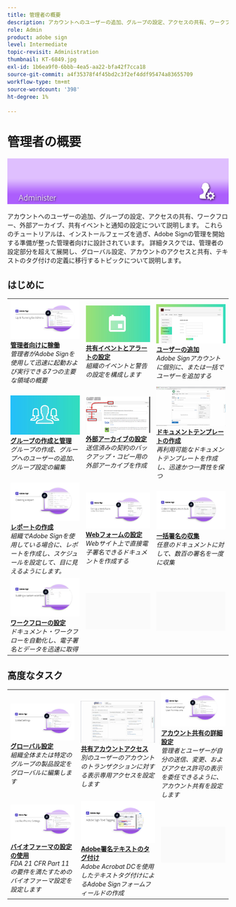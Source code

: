 ```yaml
---
title: 管理者の概要
description: アカウントへのユーザーの追加、グループの設定、アクセスの共有、ワークフロー、外部アーカイブ、共有イベントとアラートの設定に関する基本的な情報を提供します。
role: Admin
product: adobe sign
level: Intermediate
topic-revisit: Administration
thumbnail: KT-6849.jpg
exl-id: 1b6ea9f0-6bbb-4ea5-aa22-bfa42f7cca18
source-git-commit: a4f35378f4f45bd2c3f2ef4ddf95474a83655709
workflow-type: tm+mt
source-wordcount: '398'
ht-degree: 1%

---
```


# 管理者の概要

![管理者イメージの署名](../assets/Hero-Admin.png)

アカウントへのユーザーの追加、グループの設定、アクセスの共有、ワークフロー、外部アーカイブ、共有イベントと通知の設定について説明します。 これらのチュートリアルは、インストールフェーズを過ぎ、Adobe Signの管理を開始する準備が整った管理者向けに設計されています。 詳細タスクでは、管理者の設定部分を超えて展開し、グローバル設定、アカウントのアクセスと共有、テキストのタグ付けの定義に移行するトピックについて説明します。

## はじめに

<table style="table-layout:fixed">
<tr>
  <td>
    <a href="up-and-running-admin.md">
      <img alt="管理者向けに稼働" src="../assets/Up-Running.png" />
    </a>
    <div>
    <a href="up-and-running-admin.md"><strong>管理者向けに稼働</strong></a>
    </div>
    <em>管理者がAdobe Signを使用して迅速に起動および実行できる7つの主要な領域の概要</em>
    <br>
  </td>
  <td>
    <a href="set-up-shared-events-and-alert.md">
      <img alt="共有イベントとアラートの設定" src="../assets/SharedEvents.png" />
    </a>
    <div>
    <a href="set-up-shared-events-and-alert.md"><strong>共有イベントとアラートの設定</strong></a>
    </div>
    <em>組織のイベントと警告の設定を構成します</em>
    <br>
  </td>
  <td>
    <a href="add-users-to-your-account.md">
      <img alt="ユーザーの追加" src="../assets/Adding-Users.png" />
    </a>
    <div>
    <a href="add-users-to-your-account.md"><strong>ユーザーの追加</strong></a>
    </div>
    <em>Adobe Signアカウントに個別に、または一括でユーザーを追加する</em>
    <br>
  </td>
</tr>
<tr>
  <td>
    <a href="create-and-manage-groups.md">
      <img alt="グループの作成と管理" src="../assets/Creating-Groups.png" />
    </a>
    <div>
    <a href="create-and-manage-groups.md"><strong>グループの作成と管理</strong></a>
    </div>
    <em>グループの作成、グループへのユーザーの追加、グループ設定の編集</em>
    <br>
  </td>
  <td>
    <a href="set-up-your-external-archive.md">
      <img alt="外部アーカイブの設定" src="../assets/ExternalArchive.png" />
    </a>
    <div>
    <a href="set-up-your-external-archive.md"><strong>外部アーカイブの設定</strong></a>
    </div>
    <em>送信済みの契約のバックアップ・コピー用の外部アーカイブを作成</em>
    <br>
  </td>
  <td>
    <a href="../sign-advanced-users/create-a-template.md">
      <img alt="ドキュメントテンプレートの作成" src="../assets/Template.png" />
    </a>
    <div>
    <a href="../sign-advanced-users/create-a-template.md"><strong>ドキュメントテンプレートの作成</strong></a>
    </div>
    <em>再利用可能なドキュメントテンプレートを作成し、迅速かつ一貫性を保つ</em>
    <br>
  </td>
</tr>
<tr>
  <td>
    <a href="create-a-report.md">
      <img alt="レポートの作成" src="../assets/Report.png" />
    </a>
    <div>
    <a href="create-a-report.md"><strong>レポートの作成</strong></a>
    </div>
    <em>組織でAdobe Signを使用している場合に、レポートを作成し、スケジュールを設定して、目に見えるようにします。</em>
    <br>
  </td>
  <td>
    <a href="../sign-advanced-users/webform.md">
      <img alt="Webフォームの設定" src="../assets/Webform.png" />
    </a>
    <div>
    <a href="../sign-advanced-users/webform.md"><strong>Webフォームの設定</strong></a>
    </div>
    <em>Webサイト上で直接電子署名できるドキュメントを作成する</em>
    <br>
  </td>
  <td>
    <a href="../sign-advanced-users/megasign.md">
      <img alt="一括署名の収集" src="../assets/Megasign.png" />
    </a>
    <div>
    <a href="../sign-advanced-users/megasign.md"><strong>一括署名の収集</strong></a>
    </div>
    <em>任意のドキュメントに対して、数百の署名を一度に収集</em>
    <br>
  </td>
</tr>
<tr>
  <td>
    <a href="building-a-custom-workflow.md">
      <img alt="ワークフローの設定" src="../assets/BuildingWorkflow.png" />
    </a>
    <div>
    <a href="building-a-custom-workflow.md"><strong>ワークフローの設定</strong></a>
    </div>
    <em>ドキュメント・ワークフローを自動化し、電子署名とデータを迅速に取得</em>
    <br>
  </td>
  <td>
    <img alt="スペーサ" src="../assets/Grayspacer.png" />
    <div>
    <br>
  </td>
  <td>
    <img alt="スペーサ" src="../assets/Grayspacer.png" />
    <div>
    <br>
  </td>
</tr>
</table>

## 高度なタスク

<table style="table-layout:fixed">
<tr>
  <td>
    <a href="learn-about-global-settings.md">
      <img alt="グローバル設定" src="../assets/GlobalSettings_1280.png">
    </a>
    <div>
    <a href="learn-about-global-settings.md"><strong>グローバル設定</strong></a>
    </div>
    <em>組織全体または特定のグループの製品設定をグローバルに編集します</em>
    <br>
  </td>
  <td>
    <a href="share-account-access.md">
      <img alt="共有アカウントアクセス" src="../assets/SharingAccess.png" />
    </a>  
    <div>
    <a href="share-account-access.md"><strong>共有アカウントアクセス</strong></a>
    </div>
    <em>別のユーザーのアカウントのトランザクションに対する表示専用アクセスを設定します</em>
    <br>
  </td>
  <td>
    <a href="advanced-account-sharing.md">
      <img alt="アカウント共有の詳細設定" src="../assets/AdvancedSharing_1280.png" />
    </a>
    <div>
    <a href="advanced-account-sharing.md"><strong>アカウント共有の詳細設定</strong></a>
    </div>
    <em>管理者とユーザーが自分の送信、変更、およびアクセス許可の表示を委任できるように、アカウント共有を設定します</em>
    <br>
  </td>
</tr>
<tr>
  <td>
    <a href="use-bio-pharma-settings.md">
      <img alt="バイオファーマの設定の使用" src="../assets/Bio_1280.png" />
    </a>
    <div>
    <a href="use-bio-pharma-settings.md"><strong>バイオファーマの設定の使用</strong></a>
    </div>
    <em>FDA 21 CFR Part 11の要件を満たすためのバイオファーマ設定を設定します</em>
    <br>
  </td> 
  <td>
     <a href="../sign-advanced-users/adobe-sign-text-tagging.md">
      <img alt="Adobe署名テキストのタグ付け" src="../assets/Text-Tagging.png" />
    </a>
    <div>
    <a href="../sign-advanced-users/adobe-sign-text-tagging.md"><strong>Adobe署名テキストのタグ付け</strong></a>
    <div>
    <em>Adobe Acrobat DCを使用したテキストタグ付けによるAdobe Signフォームフィールドの作成</em>
    <br>
  </td>
  <td>
    <img alt="スペーサ" src="../assets/Grayspacer.png" />
    <div>
    <br>
  </td>
</tr>
</table>
